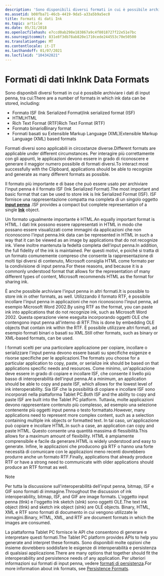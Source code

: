 ```yaml
---
description: 'Sono disponibili diversi formati in cui è possibile archiviare i dati di input penna, tra cui:'
ms.assetid: b08fba71-46cb-4419-9da5-a33a5b9a5ec0
title: Formati di dati Ink
ms.topic: article
ms.date: 05/31/2018
ms.openlocfilehash: e7ccd0ab298e183867a9c4f8018727f22e51e7bc
ms.sourcegitcommit: 831e8f3db78ab820e1710cede244553c70e50500
ms.translationtype: MT
ms.contentlocale: it-IT
ms.lasthandoff: 01/07/2021
ms.locfileid: "104342821"
---
```

# <a name="ink-data-formats"></a><span data-ttu-id="4b9ab-103">Formati di dati Ink</span><span class="sxs-lookup"><span data-stu-id="4b9ab-103">Ink Data Formats</span></span>

<span data-ttu-id="4b9ab-104">Sono disponibili diversi formati in cui è possibile archiviare i dati di input penna, tra cui:</span><span class="sxs-lookup"><span data-stu-id="4b9ab-104">There are a number of formats in which ink data can be stored, including:</span></span>

-   <span data-ttu-id="4b9ab-105">Formato ISF (Ink Serialized Format)</span><span class="sxs-lookup"><span data-stu-id="4b9ab-105">Ink serialized format (ISF)</span></span>
-   <span data-ttu-id="4b9ab-106">HTML</span><span class="sxs-lookup"><span data-stu-id="4b9ab-106">HTML</span></span>
-   <span data-ttu-id="4b9ab-107">Rich Text Format (RTF)</span><span class="sxs-lookup"><span data-stu-id="4b9ab-107">Rich Text Format (RTF)</span></span>
-   <span data-ttu-id="4b9ab-108">Formato binario</span><span class="sxs-lookup"><span data-stu-id="4b9ab-108">Binary format</span></span>
-   <span data-ttu-id="4b9ab-109">Formati basati su Extensible Markup Language (XML)</span><span class="sxs-lookup"><span data-stu-id="4b9ab-109">Extensible Markup Language (XML) based formats</span></span>

<span data-ttu-id="4b9ab-110">Formati diversi sono applicabili in circostanze diverse.</span><span class="sxs-lookup"><span data-stu-id="4b9ab-110">Different formats are applicable under different circumstances.</span></span> <span data-ttu-id="4b9ab-111">Per interagire più correttamente con gli appunti, le applicazioni devono essere in grado di riconoscere e generare il maggior numero possibile di formati diversi.</span><span class="sxs-lookup"><span data-stu-id="4b9ab-111">To interact most successfully with the Clipboard, applications should be able to recognize and generate as many different formats as possible.</span></span>

<span data-ttu-id="4b9ab-112">Il formato più importante e di base che può essere usato per archiviare l'input penna è il formato ISF (Ink Serialized Format).</span><span class="sxs-lookup"><span data-stu-id="4b9ab-112">The most important and basic format that can be used to store ink is Ink Serialized Format (ISF).</span></span> <span data-ttu-id="4b9ab-113">ISF fornisce una rappresentazione compatta ma completa di un singolo oggetto [**input penna**](inkdisp-class.md) .</span><span class="sxs-lookup"><span data-stu-id="4b9ab-113">ISF provides a compact but complete representation of a single [**Ink**](inkdisp-class.md) object.</span></span>

<span data-ttu-id="4b9ab-114">Un formato ugualmente importante è HTML.</span><span class="sxs-lookup"><span data-stu-id="4b9ab-114">An equally important format is HTML.</span></span> <span data-ttu-id="4b9ab-115">I dati Ink possono essere rappresentati in HTML in modo che possano essere visualizzati come immagini da applicazioni che non riconoscono l'input penna.</span><span class="sxs-lookup"><span data-stu-id="4b9ab-115">Ink data can be represented in HTML in such a way that it can be viewed as an image by applications that do not recognize ink.</span></span> <span data-ttu-id="4b9ab-116">Viene inoltre mantenuta la fedeltà completa dell'input penna.</span><span class="sxs-lookup"><span data-stu-id="4b9ab-116">In addition, the full fidelity of the ink is maintained.</span></span> <span data-ttu-id="4b9ab-117">Per questi motivi, e poiché si tratta di un formato comunemente compreso che consente la rappresentazione di molti tipi diversi di contenuto, Microsoft consiglia HTML come formato per la condivisione di input penna.</span><span class="sxs-lookup"><span data-stu-id="4b9ab-117">For these reasons, and because it is a commonly understood format that allows for the representation of many different types of content, Microsoft recommends HTML as the format for sharing ink.</span></span>

<span data-ttu-id="4b9ab-118">È anche possibile archiviare l'input penna in altri formati.</span><span class="sxs-lookup"><span data-stu-id="4b9ab-118">It is possible to store ink in other formats, as well.</span></span> <span data-ttu-id="4b9ab-119">Utilizzando il formato RTF, è possibile incollare l'input penna in applicazioni che non riconoscono l'input penna, ad esempio Microsoft Word 2002.</span><span class="sxs-lookup"><span data-stu-id="4b9ab-119">By using RTF as the format, you can paste ink into applications that do not recognize ink, such as Microsoft Word 2002.</span></span> <span data-ttu-id="4b9ab-120">Questa operazione viene eseguita incorporando oggetti OLE che contengono input penna all'interno di RTF.</span><span class="sxs-lookup"><span data-stu-id="4b9ab-120">This is done by embedding OLE objects that contain ink within the RTF.</span></span> <span data-ttu-id="4b9ab-121">È possibile utilizzare altri formati, ad esempio formati binari o basati su XML.</span><span class="sxs-lookup"><span data-stu-id="4b9ab-121">Still other formats, such as binary or XML-based formats, can be used.</span></span>

<span data-ttu-id="4b9ab-122">I formati scelti per una particolare applicazione per copiare, incollare o serializzare l'input penna devono essere basati su specifiche esigenze e risorse specifiche per le applicazioni.</span><span class="sxs-lookup"><span data-stu-id="4b9ab-122">The formats you choose for a particular application to copy, paste, or serialize ink should be based on that applications specific needs and resources.</span></span> <span data-ttu-id="4b9ab-123">Come minimo, un'applicazione deve essere in grado di copiare e incollare ISF, che consente il livello più basso di interoperabilità dell'input penna.</span><span class="sxs-lookup"><span data-stu-id="4b9ab-123">At a minimum, an application should be able to copy and paste ISF, which allows for the lowest level of ink interoperability.</span></span> <span data-ttu-id="4b9ab-124">Sia ISF che la possibilità di copiare e incollare ISF sono incorporati nella piattaforma Tablet PC.</span><span class="sxs-lookup"><span data-stu-id="4b9ab-124">Both ISF and the ability to copy and paste ISF are built into the Tablet PC platform.</span></span> <span data-ttu-id="4b9ab-125">Tuttavia, molte applicazioni devono rappresentare contenuto più complesso, ad esempio una selezione contenente più oggetti input penna o testo formattato.</span><span class="sxs-lookup"><span data-stu-id="4b9ab-125">However, many applications need to represent more complex content, such as a selection containing multiple ink objects or formatted text.</span></span> <span data-ttu-id="4b9ab-126">In tal caso, un'applicazione può copiare e incollare HTML.</span><span class="sxs-lookup"><span data-stu-id="4b9ab-126">In such a case, an application can copy and paste HTML.</span></span> <span data-ttu-id="4b9ab-127">Questo consente una quantità massima di flessibilità.</span><span class="sxs-lookup"><span data-stu-id="4b9ab-127">This allows for a maximum amount of flexibility.</span></span> <span data-ttu-id="4b9ab-128">HTML è ampiamente comprensibile e facile da generare.</span><span class="sxs-lookup"><span data-stu-id="4b9ab-128">HTML is widely understood and easy to generate.</span></span> <span data-ttu-id="4b9ab-129">Infine, le applicazioni che producono già RTF o hanno una forte necessità di comunicare con le applicazioni meno recenti dovrebbero produrre anche un formato RTF.</span><span class="sxs-lookup"><span data-stu-id="4b9ab-129">Finally, applications that already produce RTF or have a strong need to communicate with older applications should produce an RTF format as well.</span></span>

> [!Note]  
> <span data-ttu-id="4b9ab-130">Per tutta la discussione sull'interoperabilità dell'input penna, bitmap, ISF e GIF sono formati di immagine.</span><span class="sxs-lookup"><span data-stu-id="4b9ab-130">Throughout the discussion of ink interoperability, bitmap, ISF, and GIF are image formats.</span></span> <span data-ttu-id="4b9ab-131">L'oggetto input penna (tInk) e l'oggetto Ink sketch (sInk) sono oggetti OLE.</span><span class="sxs-lookup"><span data-stu-id="4b9ab-131">The text ink object (tInk) and sketch ink object (sInk) are OLE objects.</span></span> <span data-ttu-id="4b9ab-132">Binary, HTML, XML e RTF sono formati di documento in cui vengono utilizzate le immagini.</span><span class="sxs-lookup"><span data-stu-id="4b9ab-132">Binary, HTML, XML, and RTF are document formats in which the images are consumed.</span></span>

 

<span data-ttu-id="4b9ab-133">La piattaforma Tablet PC fornisce le API che consentono di generare e interpretare questi formati.</span><span class="sxs-lookup"><span data-stu-id="4b9ab-133">The Tablet PC platform provides APIs to help you generate and interpret these formats.</span></span> <span data-ttu-id="4b9ab-134">Sono disponibili molte opzioni che insieme dovrebbero soddisfare le esigenze di interoperabilità e persistenza di qualsiasi applicazione.</span><span class="sxs-lookup"><span data-stu-id="4b9ab-134">There are many options that together should fit the interoperability and persistence needs of any application.</span></span> <span data-ttu-id="4b9ab-135">Per ulteriori informazioni sui formati di input penna, vedere [formati di persistenza](persistence-formats.md).</span><span class="sxs-lookup"><span data-stu-id="4b9ab-135">For more information about ink formats, see [Persistence Formats](persistence-formats.md).</span></span>

 

 



